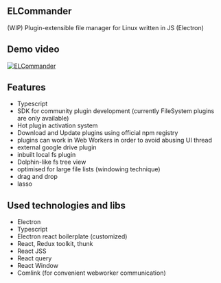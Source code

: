 ## ELCommander
(WIP)
Plugin-extensible file manager for Linux written in JS (Electron)

## Demo video
[![ELCommander](http://img.youtube.com/vi/oQUO1B76xtY/0.jpg)](http://www.youtube.com/watch?v=oQUO1B76xtY "ELCommander")

## Features

- Typescript
- SDK for community plugin development (currently FileSystem plugins are only available)
- Hot plugin activation system
- Download and Update plugins using official npm registry
- plugins can work in Web Workers in order to avoid abusing UI thread
- external google drive plugin
- inbuilt local fs plugin
- Dolphin-like fs tree view
- optimised for large file lists (windowing technique)
- drag and drop
- lasso

## Used technologies and libs
- Electron
- Typescript
- Electron react boilerplate (customized)
- React, Redux toolkit, thunk
- React JSS
- React query
- React Window
- Comlink (for convenient webworker communication)
